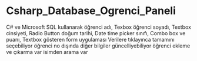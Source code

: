 # Csharp_Database_Ogrenci_Paneli
C# ve Microsoft SQL kullanarak öğrenci adı, Texbox öğrenci soyadı, Textbox cinsiyeti, Radio Button doğum tarihi, Date time picker sınıfı, Combo box ve puanı, Textbox gösteren form uygulaması  Verilere tıklayınca tamamını seçebiliyor öğrenci no dışında diğer bilgiler güncelliyebiliyor öğrenci ekleme ve çıkarma var isimden arama var

